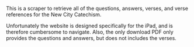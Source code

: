 This is a scraper to retrieve all of the questions, answers, verses, and verse references for the New City Catechism.

Unfortunately the website is designed specifically for the iPad, and is therefore cumbersome to navigate. Also, the only download PDF only provides the questions and answers, but does not includes the verses.
